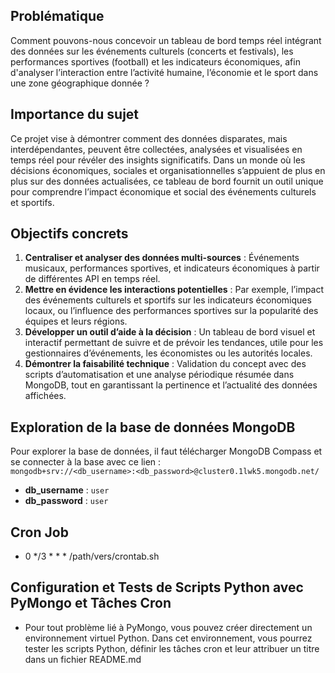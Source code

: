 ## Problématique
Comment pouvons-nous concevoir un tableau de bord temps réel intégrant des données sur les événements culturels (concerts et festivals), les performances sportives (football) et les indicateurs économiques, afin d'analyser l’interaction entre l’activité humaine, l’économie et le sport dans une zone géographique donnée ?

## Importance du sujet
Ce projet vise à démontrer comment des données disparates, mais interdépendantes, peuvent être collectées, analysées et visualisées en temps réel pour révéler des insights significatifs. Dans un monde où les décisions économiques, sociales et organisationnelles s’appuient de plus en plus sur des données actualisées, ce tableau de bord fournit un outil unique pour comprendre l’impact économique et social des événements culturels et sportifs.

## Objectifs concrets
1. **Centraliser et analyser des données multi-sources** : Événements musicaux, performances sportives, et indicateurs économiques à partir de différentes API en temps réel.  
2. **Mettre en évidence les interactions potentielles** : Par exemple, l’impact des événements culturels et sportifs sur les indicateurs économiques locaux, ou l’influence des performances sportives sur la popularité des équipes et leurs régions.  
3. **Développer un outil d’aide à la décision** : Un tableau de bord visuel et interactif permettant de suivre et de prévoir les tendances, utile pour les gestionnaires d’événements, les économistes ou les autorités locales.  
4. **Démontrer la faisabilité technique** : Validation du concept avec des scripts d’automatisation et une analyse périodique résumée dans MongoDB, tout en garantissant la pertinence et l’actualité des données affichées.

## Exploration de la base de données MongoDB

Pour explorer la base de données, il faut télécharger MongoDB Compass et se connecter à la base avec ce lien :  
`mongodb+srv://<db_username>:<db_password>@cluster0.1lwk5.mongodb.net/`

- **db_username** : `user`  
- **db_password** : `user`


## Cron Job

- 0 */3 * * * /path/vers/crontab.sh


## Configuration et Tests de Scripts Python avec PyMongo et Tâches Cron
- Pour tout problème lié à PyMongo, vous pouvez créer directement un environnement virtuel Python. Dans cet environnement, vous pourrez tester les scripts Python, définir les tâches cron et leur attribuer un titre dans un fichier README.md
